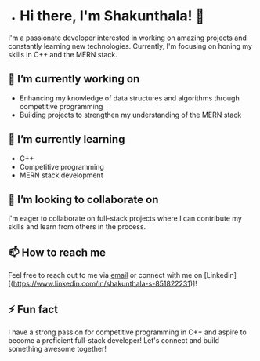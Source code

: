 - # Hi there, I'm Shakunthala! 👋

I'm a passionate developer interested in working on amazing projects and constantly learning new technologies. Currently, I'm focusing on honing my skills in C++ and the MERN stack.

## 🔭 I’m currently working on

- Enhancing my knowledge of data structures and algorithms through competitive programming
- Building projects to strengthen my understanding of the MERN stack

## 🌱 I’m currently learning

- C++
- Competitive programming
- MERN stack development

## 👯 I’m looking to collaborate on

I'm eager to collaborate on full-stack projects where I can contribute my skills and learn from others in the process.

## 📫 How to reach me

Feel free to reach out to me via [email](mailto:shakunthalasingaram@gmail.com) or connect with me on [LinkedIn][(https://www.linkedin.com/in/shakunthala-s-851822231)]!

## ⚡ Fun fact

I have a strong passion for competitive programming in C++ and aspire to become a proficient full-stack developer!
Let's connect and build something awesome together!

